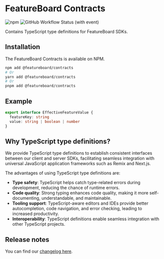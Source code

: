# FeatureBoard Contracts

![npm](https://img.shields.io/npm/v/%40featureboard%2Fcontracts?logo=npm) ![GitHub Workflow Status (with event)](https://img.shields.io/github/actions/workflow/status/arkahna/featureboard-sdks/main.yml?logo=github)

Contains TypeScript type definitions for FeatureBoard SDKs.

## Installation

The FeatureBoard Contracts is available on NPM.

```bash
npm add @featureboard/contracts
# Or
yarn add @featureboard/contracts
# Or
pnpm add @featureboard/contracts
```

## Example

```typescript
export interface EffectiveFeatureValue {
  featureKey: string
  value: string | boolean | number
}
```

## Why TypeScript type definitions?

We provide TypeScript type definitions to establish consistent interfaces between our client and server SDKs, facilitating seamless integration with universal JavaScript application frameworks such as Remix and Next.js.

The advantages of using TypeScript type definitions are:

- **Type safety**: TypeScript helps catch type-related errors during development, reducing the chance of runtime errors.
- **Code quality**: Strong typing enhances code quality, making it more self-documenting, understandable, and maintainable.
- **Tooling support**: TypeScript-aware editors and IDEs provide better autocompletion, code navigation, and error checking, leading to increased productivity.
- **Interoperability**: TypeScript definitions enable seamless integration with other TypeScript projects.

## Release notes

You can find our [changelog here](CHANGELOG.md).

